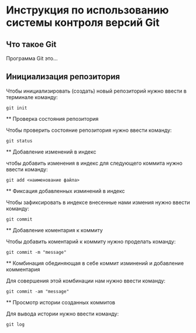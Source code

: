 # **Инструкция по использованию системы контроля версий Git**

## Что такое Git

Программа Git это...

## Инициализация репозитория

Чтобы инициализировать (создать) новый репозиторий нужно ввести в терминале команду:

    git init

** Проверка состояния репозитория 

Чтобы проверить состояние репозитория нужно ввести команду:

    git status

** Добавление изменений в индекс 

чтобы добавить изменения в индекс для следующего коммита нужно ввести команду:

    git add <наименование файла>

** Фиксация добавленных изминений в индекс

Чтобы зафиксировать в индексе внесенные нами измения нужно ввести команду:

    git commit

** Добавление коментария к коммиту

Чтобы добавить коментарий к коммиту нужно проделать команду:

    git commit -m "message"

** Комбинация обединяющая в себе коммит изминений и добавление комментария

Для совершения этой комбинации нам нужно ввести команду:

    git commit -am "message"

** Просмотр истории созданных коммитов

Для вывода истории нужно ввести команду:

    git log